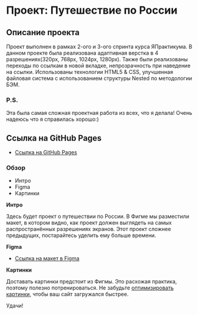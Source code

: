 # Проект: Путешествие по России

## Описание проекта

Проект выполнен в рамках 2-ого и 3-ого спринта курса ЯПрактикума. В данном проекте была реализована адаптивная верстка в 4 разрешениях(320px, 768px, 1024px, 1280px). Также были реализованы переходы по ссылкам в новой вкладке, непрозрачность при наведение на ссылки. Использованы технологии HTML5 & CSS, улучшенная файловая система с использованием структуры Nested по методологии БЭМ. 

### P.S.

Эта была самая сложная проектная работа из всех, что я делала! Очень надеюсь что я справилась хорошо:) 


## Ссылка на GitHub Pages

* [Ссылка на GitHub Pages](https://students-yandex.github.io/russian-travel/index.html)

### Обзор
* Интро
* Figma
* Картинки

**Интро**

Здесь будет проект о путешествии по России.
В Фигме мы разместили макет, в котором видно, как проект должен выглядеть на самых распространённых разрешениях экранов.
Этот проект сложнее предыдущих, постарайтесь уделить ему больше времени.

**Figma**

* [Ссылка на макет в Figma](https://www.figma.com/file/5S2WSbEFL6awjVWJ0NWL8Q/Sprint-3_-Russia-_-desktop-mobile?node-id=28503%3A0)

**Картинки**

Доставать картинки предстоит из Фигмы. Это расхожая практика, поэтому полезно потренироваться.
Не забудьте [оптимизировать картинки](https://tinypng.com/), чтобы ваш сайт загружался быстрее.

Удачи!
